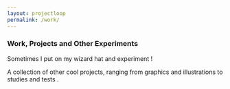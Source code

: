 ```yaml
---
layout: projectloop
permalink: /work/
---
```


### Work, Projects and Other Experiments

Sometimes I put on my wizard hat <i class="em em-female_mage"></i> and experiment <i class="em em-rocket"></i>!

A collection of other cool projects, ranging from graphics and illustrations <i class="em em-sunflower"></i> to studies and tests <i class="em em-small_airplane"></i>. 
